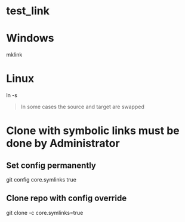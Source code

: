 # test_link


# Windows
mklink <source> <target>

# Linux
ln -s <source> <target>
> In some cases the source and target are swapped

# Clone with symbolic links must be done by Administrator

## Set config permanently
git config core.symlinks true

## Clone repo with config override
git clone -c core.symlinks=true <Git URL>